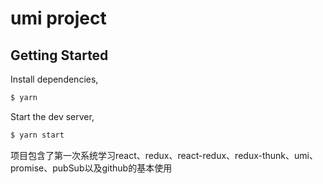 # umi project

## Getting Started

Install dependencies,

```bash
$ yarn
```

Start the dev server,

```bash
$ yarn start
```

项目包含了第一次系统学习react、redux、react-redux、redux-thunk、umi、promise、pubSub以及github的基本使用
